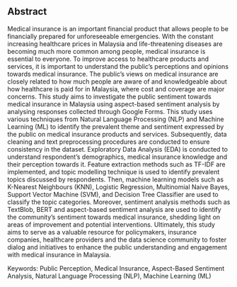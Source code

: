 ## Abstract

Medical insurance is an important financial product that allows people to be financially prepared for unforeseeable emergencies. With the constant increasing healthcare prices in Malaysia and life-threatening diseases are becoming much more common among people, medical insurance is essential to everyone. To improve access to healthcare products and services, it is important to understand the public’s perceptions and opinions towards medical insurance. The public’s views on medical insurance are closely related to how much people are aware of and knowledgeable about how healthcare is paid for in Malaysia, where cost and coverage are major concerns. This study aims to investigate the public sentiment towards medical insurance in Malaysia using aspect-based sentiment analysis by analysing responses collected through Google Forms. This study uses various techniques from Natural Language Processing (NLP) and Machine Learning (ML) to identify the prevalent theme and sentiment expressed by the public on medical insurance products and services. Subsequently, data cleaning and text preprocessing procedures are conducted to ensure consistency in the dataset. Exploratory Data Analysis (EDA) is conducted to understand respondent’s demographics, medical insurance knowledge and their perception towards it. Feature extraction methods such as TF-IDF are implemented, and topic modelling technique is used to identify prevalent topics discussed by respondents. Then, machine learning models such as K-Nearest Neighbours (KNN), Logistic Regression, Multinomial Naive Bayes, Support Vector Machine (SVM), and Decision Tree Classifier are used to classify the topic categories. Moreover, sentiment analysis methods such as TextBlob, BERT and aspect-based sentiment analysis are used to identify the community’s sentiment towards medical insurance, shedding light on areas of improvement and potential interventions. Ultimately, this study aims to serve as a valuable resource for policymakers, insurance companies, healthcare providers and the data science community to foster dialog and initiatives to enhance the public understanding and engagement with medical insurance in Malaysia.

Keywords: Public Perception, Medical Insurance, Aspect-Based Sentiment Analysis,
Natural Language Processing (NLP), Machine Learning (ML)


